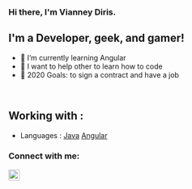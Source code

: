 ### Hi there, I'm Vianney Diris.

## I'm a Developer, geek, and gamer!

- 🌱 I’m currently learning Angular
- 👯 I want to help other to learn how to code
- 🥅 2020 Goals: to sign a contract and have a job

<br />

## Working with :
- Languages : [Java](https://img.shields.io/badge/-java-3f4441?style=plastic&logo=java) [Angular](https://img.shields.io/badge/-angular-cf1d1d?style=plastic&logo=angular)


### Connect with me:
[<img align="left" alt="vianney Diris | LinkedIn" width="22px" src="https://cdn.jsdelivr.net/npm/simple-icons@v3/icons/linkedin.svg" />][linkedin]

[linkedin]: https://www.linkedin.com/in/vianney-diris/